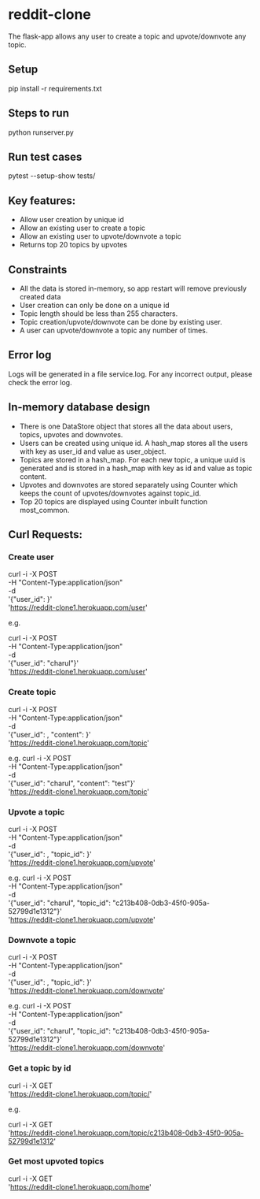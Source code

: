 # reddit-clone

The flask-app allows any user to create a topic and upvote/downvote any topic.

## Setup

pip install -r requirements.txt

## Steps to run

python runserver.py

## Run test cases

pytest --setup-show tests/

## Key features:

* Allow user creation by unique id
* Allow an existing user to create a topic
* Allow an existing user to upvote/downvote a topic
* Returns top 20 topics by upvotes

## Constraints

* All the data is stored in-memory, so app restart will remove previously created data
* User creation can only be done on a unique id
* Topic length should be less than 255 characters.
* Topic creation/upvote/downvote can be done by existing user.
* A user can upvote/downvote a topic any number of times.

## Error log

Logs will be generated in a file service.log. For any incorrect output, please check the error log.

## In-memory database design

* There is one DataStore object that stores all the data about users, topics, upvotes and downvotes.
* Users can be created using unique id. A hash_map stores all the users with key as user_id and value as user_object.
* Topics are stored in a hash_map. For each new topic, a unique uuid is generated and is stored in a hash_map with key as id and value as topic content. 
* Upvotes and downvotes are stored separately using Counter which keeps the count of upvotes/downvotes against topic_id.
* Top 20 topics are displayed using Counter inbuilt function most_common.

## Curl Requests:

### Create user

curl -i -X POST \
   -H "Content-Type:application/json" \
   -d \
'{"user_id": <userId>}' \
 'https://reddit-clone1.herokuapp.com/user'

 e.g.

 curl -i -X POST \
   -H "Content-Type:application/json" \
   -d \
'{"user_id": "charul"}' \
 'https://reddit-clone1.herokuapp.com/user'

### Create topic

curl -i -X POST \
   -H "Content-Type:application/json" \
   -d \
'{"user_id": <userId>, "content": <content>}' \
 'https://reddit-clone1.herokuapp.com/topic'

e.g.
curl -i -X POST \
   -H "Content-Type:application/json" \
   -d \
'{"user_id": "charul", "content": "test"}' \
 'https://reddit-clone1.herokuapp.com/topic'

### Upvote a topic

curl -i -X POST \
   -H "Content-Type:application/json" \
   -d \
'{"user_id": <userId>, "topic_id": <topicId>}' \
 'https://reddit-clone1.herokuapp.com/upvote'

 e.g.
 curl -i -X POST \
   -H "Content-Type:application/json" \
   -d \
'{"user_id": "charul", "topic_id": "c213b408-0db3-45f0-905a-52799d1e1312"}' \
 'https://reddit-clone1.herokuapp.com/upvote'

### Downvote a topic

curl -i -X POST \
   -H "Content-Type:application/json" \
   -d \
'{"user_id": <userId>, "topic_id": <topicId>}' \
 'https://reddit-clone1.herokuapp.com/downvote'

 e.g.
 curl -i -X POST \
   -H "Content-Type:application/json" \
   -d \
'{"user_id": "charul", "topic_id": "c213b408-0db3-45f0-905a-52799d1e1312"}' \
 'https://reddit-clone1.herokuapp.com/downvote'

### Get a topic by id

curl -i -X GET \
 'https://reddit-clone1.herokuapp.com/topic/<topicId>'

e.g.

curl -i -X GET \
 'https://reddit-clone1.herokuapp.com/topic/c213b408-0db3-45f0-905a-52799d1e1312'

### Get most upvoted topics

curl -i -X GET \
 'https://reddit-clone1.herokuapp.com/home'
